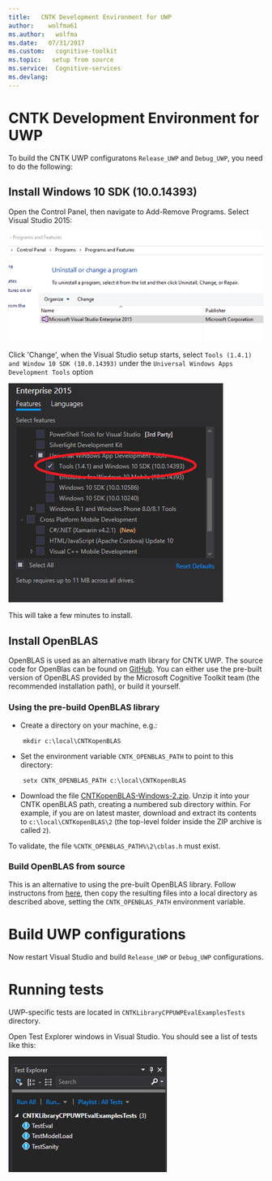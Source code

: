 ```yaml
---
title:   CNTK Development Environment for UWP
author:    wolfma61
ms.author:   wolfma
ms.date:   07/31/2017
ms.custom:   cognitive-toolkit
ms.topic:   setup from source
ms.service:  Cognitive-services
ms.devlang: 
---
```

# CNTK Development Environment for UWP

To build the CNTK UWP configuratons `Release_UWP` and `Debug_UWP`, you need to do the following:

## Install Windows 10 SDK (10.0.14393)

Open the Control Panel, then navigate to Add-Remove Programs. Select Visual Studio 2015:

![Add-Remove Programe](pictures\setup\uwp-arp.png)

Click 'Change', when the Visual Studio setup starts, select `Tools (1.4.1) and Window 10 SDK (10.0.14393)` under the `Universal Windows Apps Development Tools` option

![VS Setup](pictures\setup\uwp-vs-setup.png)

This will take a few minutes to install.

## Install OpenBLAS

OpenBLAS is used as an alternative math library for CNTK UWP. The source code for OpenBlas can be found on [GitHub](https://github.com/xianyi/OpenBLAS). You can either use the pre-built version of OpenBLAS provided by the Microsoft Cognitive Toolkit team (the recommended installation path), or build it yourself.

### Using the pre-build OpenBLAS library

* Create a directory on your machine, e.g.:

```
    mkdir c:\local\CNTKopenBLAS
```

* Set the environment variable `CNTK_OPENBLAS_PATH` to point to this directory:

```
    setx CNTK_OPENBLAS_PATH c:\local\CNTKopenBLAS
```

* Download the file [CNTKopenBLAS-Windows-2.zip](https://www.microsoft.com/en-us/cognitive-toolkit/download-openblas-uwp-library/). Unzip it into your CNTK openBLAS path, creating a numbered sub directory within. For example, if you are on latest master, download and extract its contents to `c:\local\CNTKopenBLAS\2` (the top-level folder inside the ZIP archive is called `2`).

To validate, the file `%CNTK_OPENBLAS_PATH%\2\cblas.h` must exist.

### Build OpenBLAS from source

This is an alternative to using the pre-built OpenBLAS library. Follow instructons from [here](https://github.com/xianyi/OpenBLAS/wiki/How-to-use-OpenBLAS-in-Microsoft-Visual-Studio), then copy the resulting files into a local directory as described above, setting the `CNTK_OPENBLAS_PATH` environment variable.

# Build UWP configurations

Now restart Visual Studio and build `Release_UWP` or `Debug_UWP` configurations.

# Running tests

UWP-specific tests are located in `CNTKLibraryCPPUWPEvalExamplesTests` directory.

Open Test Explorer windows in Visual Studio. You should see a list of tests like this:

![tests](pictures\setup\uwp-tests.png)
